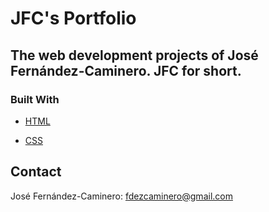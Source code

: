 # JFC's Portfolio

## The web development projects of José Fernández-Caminero. JFC for short.

### Built With

* [HTML](https://developer.mozilla.org/en-US/docs/Web/HTML)

* [CSS](https://developer.mozilla.org/en-US/docs/Web/CSS)

## Contact

José Fernández-Caminero: fdezcaminero@gmail.com <br>
